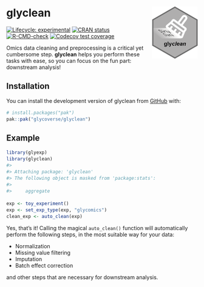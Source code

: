 
<!-- README.md is generated from README.Rmd. Please edit that file -->

# glyclean <a href="https://glycoverse.github.io/glyclean/"><img src="man/figures/logo.png" align="right" height="138" /></a>

<!-- badges: start -->

[![Lifecycle:
experimental](https://img.shields.io/badge/lifecycle-experimental-orange.svg)](https://lifecycle.r-lib.org/articles/stages.html#experimental)
[![CRAN
status](https://www.r-pkg.org/badges/version/glyclean)](https://CRAN.R-project.org/package=glyclean)
[![R-CMD-check](https://github.com/glycoverse/glyclean/actions/workflows/R-CMD-check.yaml/badge.svg)](https://github.com/glycoverse/glyclean/actions/workflows/R-CMD-check.yaml)
[![Codecov test
coverage](https://codecov.io/gh/glycoverse/glyclean/graph/badge.svg)](https://app.codecov.io/gh/glycoverse/glyclean)
<!-- badges: end -->

Omics data cleaning and preprocessing is a critical yet cumbersome step.
**glyclean** helps you perform these tasks with ease, so you can focus
on the fun part: downstream analysis!

## Installation

You can install the development version of glyclean from
[GitHub](https://github.com/) with:

``` r
# install.packages("pak")
pak::pak("glycoverse/glyclean")
```

## Example

``` r
library(glyexp)
library(glyclean)
#> 
#> Attaching package: 'glyclean'
#> The following object is masked from 'package:stats':
#> 
#>     aggregate

exp <- toy_experiment()
exp <- set_exp_type(exp, "glycomics")
clean_exp <- auto_clean(exp)
```

Yes, that’s it! Calling the magical `auto_clean()` function will
automatically perform the following steps, in the most suitable way for
your data:

-   Normalization
-   Missing value filtering
-   Imputation
-   Batch effect correction

and other steps that are necessary for downstream analysis.
